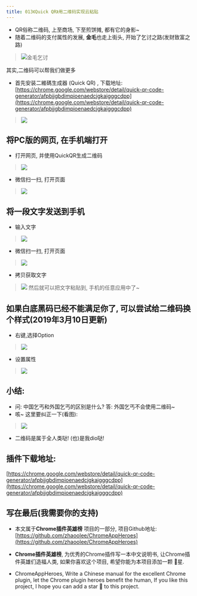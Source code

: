 ```yaml
---
title: 013《Quick QR》用二维码实现云粘贴
---
```

* QR俗称二维码, 上至商场, 下至煎饼摊, 都有它的身影~
* 随着二维码的支付属性的发展, **金毛**也走上街头, 开始了乞讨之路\(发财致富之路\)
> ![金毛乞讨](https://www.v2fy.com/asset/013_quick_qr/fb0a30e00de841cba30fac29b9a4c7ea.jpeg)

其实,二维码可以帮我们做更多

* 首先安装二維碼生成器 \(Quick QR\) , 下载地址: [https://chrome.google.com/webstore/detail/quick-qr-code-generator/afpbjjgbdimpioenaedcjgkaigggcdpp](https://chrome.google.com/webstore/detail/quick-qr-code-generator/afpbjjgbdimpioenaedcjgkaigggcdpp)
> ![](https://www.v2fy.com/asset/013_quick_qr/4387b0c2c4114f89adb5f0daca4f0e7d.png)

## 将PC版的网页, 在手机端打开

* 打开网页, 并使用QuickQR生成二维码
> ![](https://www.v2fy.com/asset/013_quick_qr/eb68652407f44361938461fec4faf282.png)
* 微信扫一扫, 打开页面
> ![](https://www.v2fy.com/asset/013_quick_qr/67611ba21cb54df9a7a1f3aa9d890824.png)

## 将一段文字发送到手机

* 输入文字
> ![](https://www.v2fy.com/asset/013_quick_qr/bc7651c9224a425ca1b47ff8cc2f5adf.png)
* 微信扫一扫, 打开页面
> ![](https://www.v2fy.com/asset/013_quick_qr/7c785850f68341f8ab95a9db4663492e.png)
* 拷贝获取文字
> ![](https://www.v2fy.com/asset/013_quick_qr/2a929355f8dd4f9b87afcc68586a0047.png)
> 然后就可以把文字粘贴到, 手机的任意应用中了~

## 如果白底黑码已经不能满足你了, 可以尝试给二维码换个样式(2019年3月10日更新)
- 右键,选择Option
> ![](https://www.v2fy.com/asset/013_quick_qr/5b6ec96569c448bc8e17906067bd28ea.png)
- 设置属性
> ![](https://www.v2fy.com/asset/013_quick_qr/85a23dfbd1d64738a808b0e7eb6ea6f5.png)





## 小结:

* 问: 中国乞丐和外国乞丐的区别是什么? 答: 外国乞丐不会使用二维码~
* 咳~ 这里要纠正一下\(看图\):
> ![](https://www.v2fy.com/asset/013_quick_qr/103772f5342e40ebafb810ac6360ab00.jpeg)
* 二维码是属于全人类哒! \(也\)是我dio哒!

## 插件下载地址:

[https://chrome.google.com/webstore/detail/quick-qr-code-generator/afpbjjgbdimpioenaedcjgkaigggcdpp](https://chrome.google.com/webstore/detail/quick-qr-code-generator/afpbjjgbdimpioenaedcjgkaigggcdpp)



## 写在最后\(我需要你的支持\)

* 本文属于**Chrome插件英雄榜** 项目的一部分, 项目Github地址: [https://github.com/zhaoolee/ChromeAppHeroes](https://github.com/zhaoolee/ChromeAppHeroes)

* **Chrome插件英雄榜**, 为优秀的Chrome插件写一本中文说明书, 让Chrome插件英雄们造福人类, 如果你喜欢这个项目, 希望你能为本项目添加一颗 🌟星.

* ChromeAppHeroes, Write a Chinese manual for the excellent Chrome plugin, let the Chrome plugin heroes benefit the human, If you like this project, I hope you can add a star 🌟 to this project.



